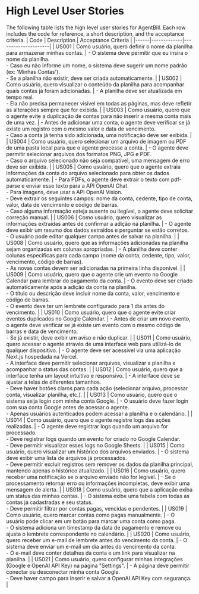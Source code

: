 # High Level User Stories
The following table lists the high level user stories for AgentBill. Each row includes the code for reference, a short description, and the acceptance criteria.
| Code | Description | Acceptance Criteria |
|------|-------------|---------------------|
| US001 | Como usuário, quero definir o nome da planilha para armazenar minhas contas. | - O sistema deve permitir que eu insira o nome da planilha.<br>- Caso eu não informe um nome, o sistema deve sugerir um nome padrão (ex: 'Minhas Contas').<br>- Se a planilha não existir, deve ser criada automaticamente. |
| US002 | Como usuário, quero visualizar o conteúdo da planilha para acompanhar quais contas já foram adicionadas. | - A planilha deve ser atualizada em tempo real.<br>- Ela não precisa permanecer visível em todas as páginas, mas deve refletir as alterações sempre que for exibida. |
| US003 | Como usuário, quero que o agente evite a duplicação de contas para não inserir a mesma conta mais de uma vez. | - Antes de adicionar uma conta, o agente deve verificar se já existe um registro com o mesmo valor e data de vencimento.<br>- Caso a conta já tenha sido adicionada, uma notificação deve ser exibida. |
| US004 | Como usuário, quero selecionar um arquivo de imagem ou PDF de uma pasta local para que o agente processe a conta. | - O agente deve permitir selecionar arquivos dos formatos PNG, JPG e PDF.<br>- Caso o arquivo selecionado não seja compatível, uma mensagem de erro deve ser exibida. |
| US005 | Como usuário, quero que o agente extraia informações da conta do arquivo selecionado para obter os dados automaticamente. | - Para PDFs, o agente deve extrair o texto com pdf-parse e enviar esse texto para a API OpenAI Chat.<br>- Para imagens, deve usar a API OpenAI Vision.<br>- Deve extrair os seguintes campos: nome da conta, cedente, tipo de conta, valor, data de vencimento e código de barras.<br>- Caso alguma informação esteja ausente ou ilegível, o agente deve solicitar correção manual. |
| US006 | Como usuário, quero visualizar as informações extraídas antes de confirmar a adição na planilha. | - O agente deve exibir um resumo dos dados extraídos e perguntar se estão corretos.<br>- O usuário pode editar qualquer campo antes de salvar na planilha. |
| US008 | Como usuário, quero que as informações adicionadas na planilha sejam organizadas em colunas apropriadas. | - A planilha deve conter colunas específicas para cada campo (nome da conta, cedente, tipo, valor, vencimento, código de barras).<br>- As novas contas devem ser adicionadas na primeira linha disponível. |
| US009 | Como usuário, quero que o agente crie um evento no Google Calendar para lembrar do pagamento da conta. | - O evento deve ser criado automaticamente após a adição da conta na planilha.<br>- O título ou descrição deve incluir nome da conta, valor, vencimento e código de barras.<br>- O evento deve ter um lembrete configurado para 1 dia antes do vencimento. |
| US010 | Como usuário, quero que o agente evite criar eventos duplicados no Google Calendar. | - Antes de criar um novo evento, o agente deve verificar se já existe um evento com o mesmo código de barras e data de vencimento.<br>- Se já existir, deve exibir um aviso e não duplicar. |
| US011 | Como usuário, quero acessar o agente através de uma interface web para utilizá-lo de qualquer dispositivo. | - O agente deve ser acessível via uma aplicação Next.js hospedada na Vercel.<br>- A interface deve permitir selecionar arquivos, visualizar a planilha e acompanhar o status das contas. |
| US012 | Como usuário, quero que a interface tenha um layout intuitivo e responsivo. | - A interface deve se ajustar a telas de diferentes tamanhos.<br>- Deve haver botões claros para cada ação (selecionar arquivo, processar conta, visualizar planilha, etc.). |
| US013 | Como usuário, quero que o sistema exija login com minha conta Google. | - O usuário deve fazer login com sua conta Google antes de acessar o agente.<br>- Apenas usuários autenticados podem acessar a planilha e o calendário. |
| US014 | Como usuário, quero que o agente registre logs das ações realizadas. | - O agente deve registrar logs quando um arquivo for processado.<br>- Deve registrar logs quando um evento for criado no Google Calendar.<br>- Deve permitir visualizar esses logs no Google Sheets. |
| US015 | Como usuário, quero visualizar um histórico dos arquivos enviados. | - O sistema deve exibir uma lista de arquivos já processados.<br>- Deve permitir excluir registros sem remover os dados da planilha principal, mantendo apenas o histórico atualizado. |
| US016 | Como usuário, quero receber uma notificação se o arquivo enviado não for legível. | - Se o processamento retornar erro ou informações incompletas, deve exibir uma mensagem de alerta. |
| US018 | Como usuário, quero que a aplicação exiba um status das minhas contas. | - O sistema exibe uma tabela com todas as contas já cadastradas e seu status.<br>- Deve permitir filtrar por contas pagas, vencidas e pendentes. |
| US019 | Como usuário, quero marcar contas como pagas manualmente. | - O usuário pode clicar em um botão para marcar uma conta como paga.<br>- O sistema adiciona um timestamp da data de pagamento e remove ou ajusta o lembrete correspondente no calendário. |
| US020 | Como usuário, quero receber um e-mail de lembrete antes do vencimento da conta. | - O sistema deve enviar um e-mail um dia antes do vencimento da conta.<br>- O e-mail deve conter detalhes da conta e um link para visualizar na planilha. |
| US021 | Como usuário, quero configurar minhas integrações (Google e OpenAI API Key) na página "Settings". | - A página deve permitir conectar ou desconectar minha conta Google.<br>- Deve haver campo para inserir e salvar a OpenAI API Key com segurança. |

